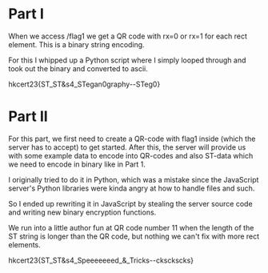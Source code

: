 # Part I

When we access /flag1 we get a QR code with rx=0 or rx=1 for each rect element. This is a binary string encoding.

For this I whipped up a Python script where I simply looped through and took out the binary and converted to ascii.

hkcert23{ST_ST&s4_STegan0graphy--STeg0}

# Part II

For this part, we first need to create a QR-code with flag1 inside (which the server has to accept) to get started.
After this, the server will provide us with some example data to encode into QR-codes and also ST-data which we need to encode in binary like in Part 1.

I originally tried to do it in Python, which was a mistake since the JavaScript server's Python libraries were kinda angry at how to handle files and such.

So I ended up rewriting it in JavaScript by stealing the server source code and writing new binary encryption functions.

We run into a little author fun at QR code number 11 when the length of the ST string is longer than the QR code, but nothing we can't fix with more rect elements.

hkcert23{ST_ST&s4_Speeeeeeed_&_Tricks--cksckscks}